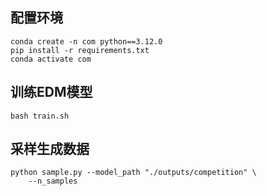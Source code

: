 ## 配置环境
```
conda create -n com python==3.12.0
pip install -r requirements.txt
conda activate com
```
## 训练EDM模型
```
bash train.sh
```
## 采样生成数据
```
python sample.py --model_path "./outputs/competition" \
    --n_samples
```
